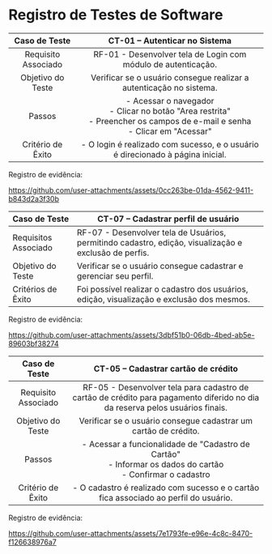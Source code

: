# Registro de Testes de Software

| **Caso de Teste** 	| **CT-01 – Autenticar no Sistema** 	                            |
|:---:	|:---:	|
|	Requisito Associado 	| RF-01 - Desenvolver tela de Login com módulo de autenticação. |
| Objetivo do Teste 	| Verificar se o usuário consegue realizar a autenticação no sistema. |
| Passos 	| - Acessar o navegador <br> - Clicar no botão "Area restrita" <br> - Preencher os campos de e-mail e senha <br> - Clicar em "Acessar" |
| Critério de Êxito | - O login é realizado com sucesso, e o usuário é direcionado à página inicial. |

Registro de evidência:

https://github.com/user-attachments/assets/0cc263be-01da-4562-9411-b843d2a3f30b



| Caso de Teste | CT-07 – Cadastrar perfil de usuário |
|---------------|---------------------------------|
| Requisitos Associado | RF-07 - Desenvolver tela de Usuários, permitindo cadastro, edição, visualização e exclusão de perfis. |
| Objetivo do Teste | Verificar se o usuário consegue cadastrar e gerenciar seu perfil. |
|Critérios de Êxito| Foi possível realizar o cadastro dos usuários, edição, visualização e exclusão dos mesmos. |

Registro de evidência:

https://github.com/user-attachments/assets/3dbf51b0-06db-4bed-ab5e-89603bf38274


| **Caso de Teste** 	| **CT-05 – Cadastrar cartão de crédito** 	|
|:---:	|:---:	|
|	Requisito Associado 	| RF-05 - Desenvolver tela para cadastro de cartão de crédito para pagamento diferido no dia da reserva pelos usuários finais. |
| Objetivo do Teste 	| Verificar se o usuário consegue cadastrar um cartão de crédito. |
| Passos 	| - Acessar a funcionalidade de "Cadastro de Cartão" <br> - Informar os dados do cartão <br> - Confirmar o cadastro |
| Critério de Êxito | - O cadastro é realizado com sucesso e o cartão fica associado ao perfil do usuário. |

Registro de evidência: 

https://github.com/user-attachments/assets/7e1793fe-e96e-4c8c-8470-f126638976a7

<!-- <span style="color:red">Pré-requisitos: <a href="3-Projeto de Interface.md"> Projeto de Interface</a></span>, <a href="8-Plano de Testes de Software.md"> Plano de Testes de Software</a>

Para cada caso de teste definido no Plano de Testes de Software, realize o registro das evidências dos testes feitos na aplicação pela equipe, que comprovem que o critério de êxito foi alcançado (ou não!!!). Para isso, utilize uma ferramenta de captura de tela que mostre cada um dos casos de teste definidos (obs.: cada caso de teste deverá possuir um vídeo do tipo _screencast_ para caracterizar uma evidência do referido caso).

| **Caso de Teste** 	| **CT-01 – Cadastrar perfil** 	|
|:---:	|:---:	|
|	Requisito Associado 	| RF-00X - A aplicação deve apresentar, na página principal, a funcionalidade de cadastro de usuários para que esses consigam criar e gerenciar seu perfil. |
|Registro de evidência | www.teste.com.br/drive/ct-01 |

| **Caso de Teste** 	| **CT-02 – Realizar login** 	|
|:---:	|:---:	|
|	Requisito Associado 	| RF-00Y - A aplicação deve permitir que um usuário previamente cadastrado faça login |
|Registro de evidência | www.teste.com.br/drive/ct-02 |

## Avaliação

Discorra sobre os resultados do teste. Ressaltando pontos fortes e fracos identificados na solução. Comente como o grupo pretende atacar esses pontos nas próximas iterações. Apresente as falhas detectadas e as melhorias geradas a partir dos resultados obtidos nos testes.

> **Links Úteis**:
> - [Ferramentas de Test para Java Script](https://geekflare.com/javascript-unit-testing/) -->

